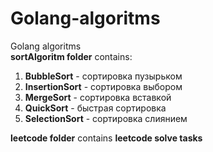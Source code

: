 # Golang-algoritms
Golang algoritms  
**sortAlgoritm folder** contains:  

1. **BubbleSort** - сортировка пузырьком  
2. **InsertionSort** - сортировка выбором  
3. **MergeSort** - сортировка вставкой  
4. **QuickSort** - быстрая сортировка  
5. **SelectionSort** - сортировка слиянием

**leetcode folder** contains **leetcode solve tasks**  
